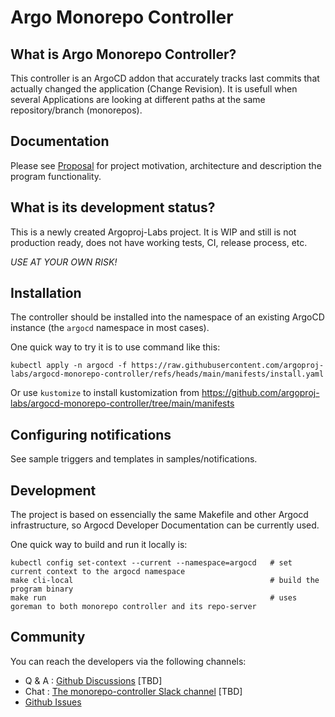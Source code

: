 # Argo Monorepo Controller

## What is Argo Monorepo Controller?

This controller is an ArgoCD addon that accurately tracks last commits
that actually changed the application (Change Revision). It is usefull
when several Applications are looking at different paths at the same
repository/branch (monorepos).

## Documentation

Please see [Proposal](https://github.com/argoproj-labs/argocd-monorepo-controller/blob/main/docs/monorepo_controller_proposal.md) for project motivation, architecture and
description the program functionality.

## What is its development status?

This is a newly created Argoproj-Labs project. It is WIP and still is
not production ready, does not have working tests, CI, release
process, etc.

_USE AT YOUR OWN RISK!_

## Installation

The controller should be installed into the namespace of an
existing ArgoCD instance (the `argocd` namespace  in most cases).

One quick way to try it is to use command like this:
```
kubectl apply -n argocd -f https://raw.githubusercontent.com/argoproj-labs/argocd-monorepo-controller/refs/heads/main/manifests/install.yaml
```

Or use `kustomize` to install kustomization from
https://github.com/argoproj-labs/argocd-monorepo-controller/tree/main/manifests

## Configuring notifications

See sample triggers and templates in samples/notifications.


## Development 

The project is based on essencially the same Makefile and other 
Argocd infrastructure, so Argocd Developer Documentation 
can be currently used.

One quick way to build and run it locally is:

```
kubectl config set-context --current --namespace=argocd   # set current context to the argocd namespace
make cli-local                                            # build the program binary
make run                                                  # uses goreman to both monorepo controller and its repo-server
```


## Community

 You can reach the developers via the following channels:

* Q & A : [Github Discussions](https://github.com/argoproj-labs/argocd-monorepo-controller/discussions)  [TBD]
* Chat : [The monorepo-controller Slack channel](https://argoproj.github.io/community/join-slack)  [TBD]
* [Github Issues](https://github.com/argoproj-labs/argocd-monorepo-controller/issues)

